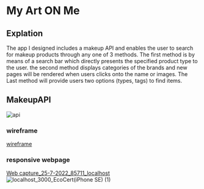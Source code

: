 # My Art ON Me

## Explation 
The app I designed includes a makeup API and enables the user to search for makeup 
products through any one of 3 methods. 
The first method is by means of a search bar which directly presents the specified 
product type to the user. 
 the second method displays categories of the brands and 
new pages will be rendered when users clicks onto the name or images. 
The Last method will provide users two options (types, tags) to find items.

## MakeupAPI

![api](https://user-images.githubusercontent.com/78921554/180812134-c8122664-d4dd-422c-9b4f-5e6c408ed17b.jpeg)

### wireframe
[wireframe](https://user-images.githubusercontent.com/78921554/180811655-2150b5c9-091e-4a3b-a1f5-13ef5979dae4.jpg)
### responsive webpage

[Web capture_25-7-2022_85711_localhost](https://user-images.githubusercontent.com/78921554/180812552-1f92a78a-050f-473f-abae-a093f9d0bbd4.jpeg)
![localhost_3000_EcoCert(iPhone SE) (1)](https://user-images.githubusercontent.com/78921554/180812573-28927906-f568-4df9-82d9-4c9bb21a1b6b.png)

